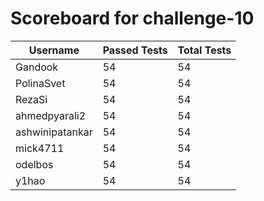 # Scoreboard for challenge-10
| Username   | Passed Tests | Total Tests |
|------------|--------------|-------------|
| Gandook | 54 | 54 |
| PolinaSvet | 54 | 54 |
| RezaSi | 54 | 54 |
| ahmedpyarali2 | 54 | 54 |
| ashwinipatankar | 54 | 54 |
| mick4711 | 54 | 54 |
| odelbos | 54 | 54 |
| y1hao | 54 | 54 |
